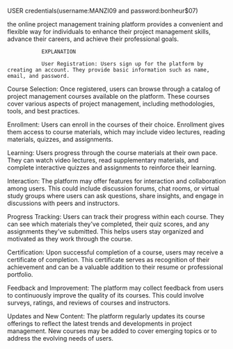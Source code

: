 USER  credentials(username:MANZI09 and password:bonheur$07)

the online project management training platform provides a convenient and flexible way for individuals to enhance their project management skills, advance their careers, and achieve their professional goals.

               EXPLANATION

               User Registration: Users sign up for the platform by creating an account. They provide basic information such as name, email, and password.

Course Selection: Once registered, users can browse through a catalog of project management courses available on the platform. These courses cover various aspects of project management, including methodologies, tools, and best practices.

Enrollment: Users can enroll in the courses of their choice. Enrollment gives them access to course materials, which may include video lectures, reading materials, quizzes, and assignments.

Learning: Users progress through the course materials at their own pace. They can watch video lectures, read supplementary materials, and complete interactive quizzes and assignments to reinforce their learning.

Interaction: The platform may offer features for interaction and collaboration among users. This could include discussion forums, chat rooms, or virtual study groups where users can ask questions, share insights, and engage in discussions with peers and instructors.

Progress Tracking: Users can track their progress within each course. They can see which materials they've completed, their quiz scores, and any assignments they've submitted. This helps users stay organized and motivated as they work through the course.

Certification: Upon successful completion of a course, users may receive a certificate of completion. This certificate serves as recognition of their achievement and can be a valuable addition to their resume or professional portfolio.

Feedback and Improvement: The platform may collect feedback from users to continuously improve the quality of its courses. This could involve surveys, ratings, and reviews of courses and instructors.

Updates and New Content: The platform regularly updates its course offerings to reflect the latest trends and developments in project management. New courses may be added to cover emerging topics or to address the evolving needs of users.
